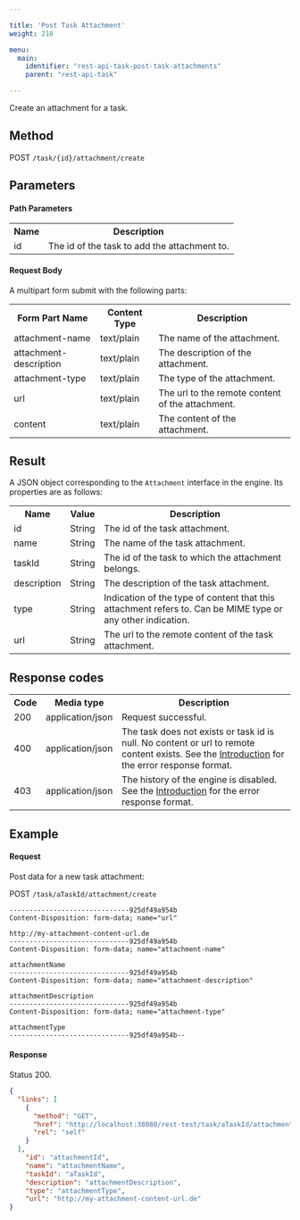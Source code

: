 ```yaml
---

title: 'Post Task Attachment'
weight: 210

menu:
  main:
    identifier: "rest-api-task-post-task-attachments"
    parent: "rest-api-task"

---
```


Create an attachment for a task.

Method
------

POST `/task/{id}/attachment/create`


Parameters
----------

#### Path Parameters

<table class="table table-striped">
  <tr>
    <th>Name</th>
    <th>Description</th>
  </tr>
  <tr>
    <td>id</td>
    <td>The id of the task to add the attachment to.</td>
  </tr>
</table>

#### Request Body

A multipart form submit with the following parts:

<table class="table table-striped">
  <tr>
    <th>Form Part Name</th>
    <th>Content Type</th>
    <th>Description</th>
  </tr>
  <tr>
    <td>attachment-name</td>
    <td>text/plain</td>
    <td>The name of the attachment.</td>
  </tr>
  <tr>
    <td>attachment-description</td>
    <td>text/plain</td>
    <td>The description of the attachment.</td>
  </tr>
  <tr>
    <td>attachment-type</td>
    <td>text/plain</td>
    <td>The type of the attachment.</td>
  </tr>
  <tr>
    <td>url</td>
    <td>text/plain</td>
    <td>The url to the remote content of the attachment.</td>
  </tr>
  <tr>
    <td>content</td>
    <td>text/plain</td>
    <td>The content of the attachment.</td>
  </tr>
</table>


Result
------

A JSON object corresponding to the `Attachment` interface in the engine.
Its properties are as follows:

<table class="table table-striped">
  <tr>
    <th>Name</th>
    <th>Value</th>
    <th>Description</th>
  </tr>
  <tr>
    <td>id</td>
    <td>String</td>
    <td>The id of the task attachment.</td>
  </tr>
  <tr>
    <td>name</td>
    <td>String</td>
    <td>The name of the task attachment.</td>
  </tr>
  <tr>
    <td>taskId</td>
    <td>String</td>
    <td>The id of the task to which the attachment belongs.</td>
  </tr>
  <tr>
    <td>description</td>
    <td>String</td>
    <td>The description of the task attachment.</td>
  </tr>
  <tr>
    <td>type</td>
    <td>String</td>
    <td>Indication of the type of content that this attachment refers to. Can be MIME type or any other indication.</td>
  </tr>
  <tr>
    <td>url</td>
    <td>String</td>
    <td>The url to the remote content of the task attachment.</td>
  </tr>
</table>


Response codes
--------------

<table class="table table-striped">
  <tr>
    <th>Code</th>
    <th>Media type</th>
    <th>Description</th>
  </tr>
  <tr>
    <td>200</td>
    <td>application/json</td>
    <td>Request successful.</td>
  </tr>
  <tr>
    <td>400</td>
    <td>application/json</td>
    <td>The task does not exists or task id is null. No content or url to remote content exists. See the <a href="ref:#overview-introduction">Introduction</a> for the error response format.</td>
  </tr>
  <tr>
    <td>403</td>
    <td>application/json</td>
    <td>The history of the engine is disabled. See the <a href="ref:#overview-introduction">Introduction</a> for the error response format.</td>
  </tr>
</table>


Example
-------

#### Request

Post data for a new task attachment:

POST `/task/aTaskId/attachment/create`

```
------------------------------925df49a954b
Content-Disposition: form-data; name="url"

http://my-attachment-content-url.de
------------------------------925df49a954b
Content-Disposition: form-data; name="attachment-name"

attachmentName
------------------------------925df49a954b
Content-Disposition: form-data; name="attachment-description"

attachmentDescription
------------------------------925df49a954b
Content-Disposition: form-data; name="attachment-type"

attachmentType
------------------------------925df49a954b--
```

#### Response

Status 200.

```json
{
  "links": [
    {
      "method": "GET",
      "href": "http://localhost:38080/rest-test/task/aTaskId/attachment/aTaskAttachmentId",
      "rel": "self"
    }
  ],
    "id": "attachmentId",
    "name": "attachmentName",
    "taskId": "aTaskId",
    "description": "attachmentDescription",
    "type": "attachmentType",
	"url": "http://my-attachment-content-url.de"
}
```
